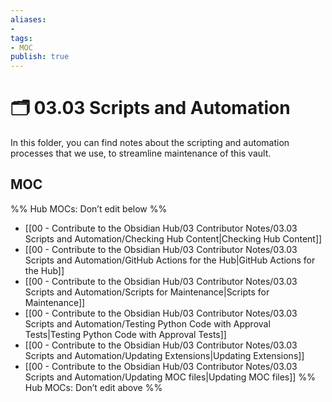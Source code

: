 ```yaml
---
aliases:
- 
tags:
- MOC
publish: true
---
```


# 🗂️ 03.03 Scripts and Automation

In this folder, you can find notes about the scripting and automation processes that we use, to streamline maintenance of this vault.

## MOC

%% Hub MOCs: Don’t edit below  %%
-  [[00 - Contribute to the Obsidian Hub/03 Contributor Notes/03.03 Scripts and Automation/Checking Hub Content|Checking Hub Content]]
-  [[00 - Contribute to the Obsidian Hub/03 Contributor Notes/03.03 Scripts and Automation/GitHub Actions for the Hub|GitHub Actions for the Hub]]
-  [[00 - Contribute to the Obsidian Hub/03 Contributor Notes/03.03 Scripts and Automation/Scripts for Maintenance|Scripts for Maintenance]]
-  [[00 - Contribute to the Obsidian Hub/03 Contributor Notes/03.03 Scripts and Automation/Testing Python Code with Approval Tests|Testing Python Code with Approval Tests]]
-  [[00 - Contribute to the Obsidian Hub/03 Contributor Notes/03.03 Scripts and Automation/Updating Extensions|Updating Extensions]]
-  [[00 - Contribute to the Obsidian Hub/03 Contributor Notes/03.03 Scripts and Automation/Updating MOC files|Updating MOC files]]
%% Hub MOCs: Don’t edit above  %%
